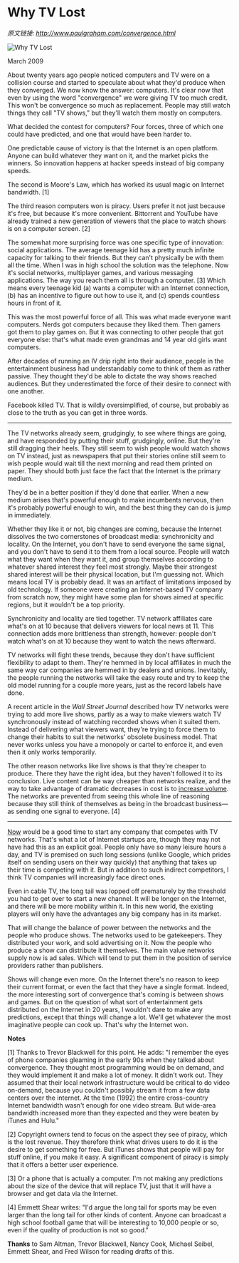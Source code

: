 # Why TV Lost

_原文链接: <http://www.paulgraham.com/convergence.html>_

![Why TV Lost](https://s.turbifycdn.com/aah/paulgraham/why-tv-lost-4.gif)  
  
March 2009  
  
About twenty years ago people noticed computers and TV were on a collision course and started to speculate about what they'd produce when they converged. We now know the answer: computers. It's clear now that even by using the word "convergence" we were giving TV too much credit. This won't be convergence so much as replacement. People may still watch things they call "TV shows," but they'll watch them mostly on computers.  
  
What decided the contest for computers? Four forces, three of which one could have predicted, and one that would have been harder to.  
  
One predictable cause of victory is that the Internet is an open platform. Anyone can build whatever they want on it, and the market picks the winners. So innovation happens at hacker speeds instead of big company speeds.  
  
The second is Moore's Law, which has worked its usual magic on Internet bandwidth. [1]  
  
The third reason computers won is piracy. Users prefer it not just because it's free, but because it's more convenient. Bittorrent and YouTube have already trained a new generation of viewers that the place to watch shows is on a computer screen. [2]  
  
The somewhat more surprising force was one specific type of innovation: social applications. The average teenage kid has a pretty much infinite capacity for talking to their friends. But they can't physically be with them all the time. When I was in high school the solution was the telephone. Now it's social networks, multiplayer games, and various messaging applications. The way you reach them all is through a computer. [3] Which means every teenage kid (a) wants a computer with an Internet connection, (b) has an incentive to figure out how to use it, and (c) spends countless hours in front of it.  
  
This was the most powerful force of all. This was what made everyone want computers. Nerds got computers because they liked them. Then gamers got them to play games on. But it was connecting to other people that got everyone else: that's what made even grandmas and 14 year old girls want computers.   
  
After decades of running an IV drip right into their audience, people in the entertainment business had understandably come to think of them as rather passive. They thought they'd be able to dictate the way shows reached audiences. But they underestimated the force of their desire to connect with one another.  
  
Facebook killed TV. That is wildly oversimplified, of course, but probably as close to the truth as you can get in three words.  
  
___  
  
The TV networks already seem, grudgingly, to see where things are going, and have responded by putting their stuff, grudgingly, online. But they're still dragging their heels. They still seem to wish people would watch shows on TV instead, just as newspapers that put their stories online still seem to wish people would wait till the next morning and read them printed on paper. They should both just face the fact that the Internet is the primary medium.  
  
They'd be in a better position if they'd done that earlier. When a new medium arises that's powerful enough to make incumbents nervous, then it's probably powerful enough to win, and the best thing they can do is jump in immediately.  
  
Whether they like it or not, big changes are coming, because the Internet dissolves the two cornerstones of broadcast media: synchronicity and locality. On the Internet, you don't have to send everyone the same signal, and you don't have to send it to them from a local source. People will watch what they want when they want it, and group themselves according to whatever shared interest they feel most strongly. Maybe their strongest shared interest will be their physical location, but I'm guessing not. Which means local TV is probably dead. It was an artifact of limitations imposed by old technology. If someone were creating an Internet-based TV company from scratch now, they might have some plan for shows aimed at specific regions, but it wouldn't be a top priority.  
  
Synchronicity and locality are tied together. TV network affiliates care what's on at 10 because that delivers viewers for local news at 11. This connection adds more brittleness than strength, however: people don't watch what's on at 10 because they want to watch the news afterward.  
  
TV networks will fight these trends, because they don't have sufficient flexibility to adapt to them. They're hemmed in by local affiliates in much the same way car companies are hemmed in by dealers and unions. Inevitably, the people running the networks will take the easy route and try to keep the old model running for a couple more years, just as the record labels have done.  
  
A recent article in the _Wall Street Journal_ described how TV networks were trying to add more live shows, partly as a way to make viewers watch TV synchronously instead of watching recorded shows when it suited them. Instead of delivering what viewers want, they're trying to force them to change their habits to suit the networks' obsolete business model. That never works unless you have a monopoly or cartel to enforce it, and even then it only works temporarily.  
  
The other reason networks like live shows is that they're cheaper to produce. There they have the right idea, but they haven't followed it to its conclusion. Live content can be way cheaper than networks realize, and the way to take advantage of dramatic decreases in cost is to [increase volume](http://justin.tv). The networks are prevented from seeing this whole line of reasoning because they still think of themselves as being in the broadcast business—as sending one signal to everyone. [4]  
  
___  
  
[Now](badeconomy.html) would be a good time to start any company that competes with TV networks. That's what a lot of Internet startups are, though they may not have had this as an explicit goal. People only have so many leisure hours a day, and TV is premised on such long sessions (unlike Google, which prides itself on sending users on their way quickly) that anything that takes up their time is competing with it. But in addition to such indirect competitors, I think TV companies will increasingly face direct ones.  
  
Even in cable TV, the long tail was lopped off prematurely by the threshold you had to get over to start a new channel. It will be longer on the Internet, and there will be more mobility within it. In this new world, the existing players will only have the advantages any big company has in its market.  
  
That will change the balance of power between the networks and the people who produce shows. The networks used to be gatekeepers. They distributed your work, and sold advertising on it. Now the people who produce a show can distribute it themselves. The main value networks supply now is ad sales. Which will tend to put them in the position of service providers rather than publishers.  
  
Shows will change even more. On the Internet there's no reason to keep their current format, or even the fact that they have a single format. Indeed, the more interesting sort of convergence that's coming is between shows and games. But on the question of what sort of entertainment gets distributed on the Internet in 20 years, I wouldn't dare to make any predictions, except that things will change a lot. We'll get whatever the most imaginative people can cook up. That's why the Internet won.  
  
  
  
  
  
**Notes**  
  
[1] Thanks to Trevor Blackwell for this point. He adds: "I remember the eyes of phone companies gleaming in the early 90s when they talked about convergence. They thought most programming would be on demand, and they would implement it and make a lot of money. It didn't work out. They assumed that their local network infrastructure would be critical to do video on-demand, because you couldn't possibly stream it from a few data centers over the internet. At the time (1992) the entire cross-country Internet bandwidth wasn't enough for one video stream. But wide-area bandwidth increased more than they expected and they were beaten by iTunes and Hulu."  
  
[2] Copyright owners tend to focus on the aspect they see of piracy, which is the lost revenue. They therefore think what drives users to do it is the desire to get something for free. But iTunes shows that people will pay for stuff online, if you make it easy. A significant component of piracy is simply that it offers a better user experience.  
  
[3] Or a phone that is actually a computer. I'm not making any predictions about the size of the device that will replace TV, just that it will have a browser and get data via the Internet.  
  
[4] Emmett Shear writes: "I'd argue the long tail for sports may be even larger than the long tail for other kinds of content. Anyone can broadcast a high school football game that will be interesting to 10,000 people or so, even if the quality of production is not so good."  
  
**Thanks** to Sam Altman, Trevor Blackwell, Nancy Cook, Michael Seibel, Emmett Shear, and Fred Wilson for reading drafts of this.  
  


